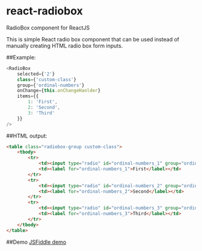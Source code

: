 # react-radiobox
RadioBox component for ReactJS

This is simple React radio box component that can be used instead of manually creating HTML radio box form inputs. 

##Example:

```javascript
<RadioBox
    selected={'2'}
    class={'custom-class'}
    group={'ordinal-numbers'}
    onChange={this.onChangeHanlder}
    items={{
        1: 'First', 
        2: 'Second',
        3: 'Third'
    }}
/>
```

##HTML output:
```html
<table class="radiobox-group custom-class">
    <tbody>
        <tr>
            <td><input type="radio" id="ordinal-numbers_1" group="ordinal-numbers" name="ordinal-numbers" value="1" /></td>
            <td><label for="ordinal-numbers_1">First</label></td>
        </tr>
        <tr>
            <td><input type="radio" id="ordinal-numbers_2" group="ordinal-numbers" name="ordinal-numbers" value="2" checked /></td>
            <td><label for="ordinal-numbers_2">Second</label></td>
        </tr>
        <tr>
            <td><input type="radio" id="ordinal-numbers_3" group="ordinal-numbers" name="ordinal-numbers" value="3" /></td>
            <td><label for="ordinal-numbers_3">Third</label></td>
        </tr>
    </tbody>
</table>
```

##Demo
[JSFiddle demo](https://jsfiddle.net/qcqnbnq6/)
